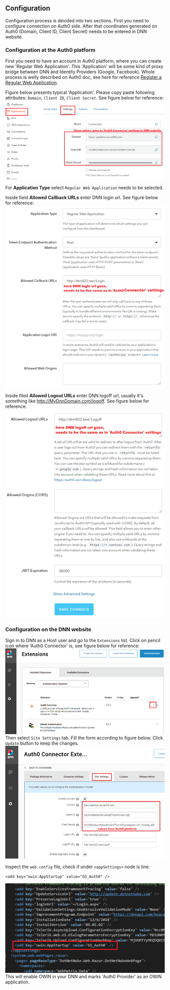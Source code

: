 ## Configuration
Configuration process is devided into two sections. First you need to configure connection on Auth0 side. After that coordinates generated on Auth0 (Domain, Client ID, Client Secret) needs to be entered in DNN website.
### Configuration at the Auth0 platform
First you need to have an account in Auth0 platform, where you can create new 'Regular Web Application'. This 'Application' will be some kind of proxy bridge between DNN and Identity Providers (Google, Facebook). Whole process is welly described on Auth0 doc, see here for reference [Register a Regular Web Application](https://auth0.com/docs/dashboard/guides/applications/register-app-regular-web).

Figure below presents typical 'Application'. Please copy paste following attributes: `Domain`, `Client ID`, `Client Secret`. See figure below for reference:
![alt text](https://raw.githubusercontent.com/BarryWaluszko/Auth0_DnnProvider/doc/doc/images/Auth0_Configure_02.png)

For **Application Type** select `Regular Web Application` needs to be selected.

Inside field **Allowed Callback URLs** enter DNN login url. See figure below for reference:
![alt text](https://raw.githubusercontent.com/BarryWaluszko/Auth0_DnnProvider/doc/doc/images/Auth0_Configure_03.png)

Inside filed **Allowed Logout URLs** enter DNN logoff url, usually it's something like http://MyDnnDomain.com/logoff.
See figure below for reference:
![alt text](https://raw.githubusercontent.com/BarryWaluszko/Auth0_DnnProvider/doc/doc/images/Auth0_Configure_04.png)

### Configuration on the DNN website
Sign in to DNN as a Host user and go to the `Extensions` list. Click on pencil icon where 'Auth0 Connector' is, see figure below for reference:
![alt text](https://raw.githubusercontent.com/BarryWaluszko/Auth0_DnnProvider/doc/doc/images/DNN_Configure_01.png)
Then select `Site Settings` tab. Fill the form according to figure below. Click `Update` button to keep the changes.
![alt text](https://raw.githubusercontent.com/BarryWaluszko/Auth0_DnnProvider/doc/doc/images/DNN_Configure_02.png)

Inspect the `web.config` file, check if under `<appSettings>` node is line: 
```
<add key="owin:AppStartup" value="GS_Auth0" />
```
![alt text](https://raw.githubusercontent.com/BarryWaluszko/Auth0_DnnProvider/doc/doc/images/DNN_Configure_03.png)
This will enable OWIN in your DNN and marks 'Auth0 Provider' as an OWIN application. 